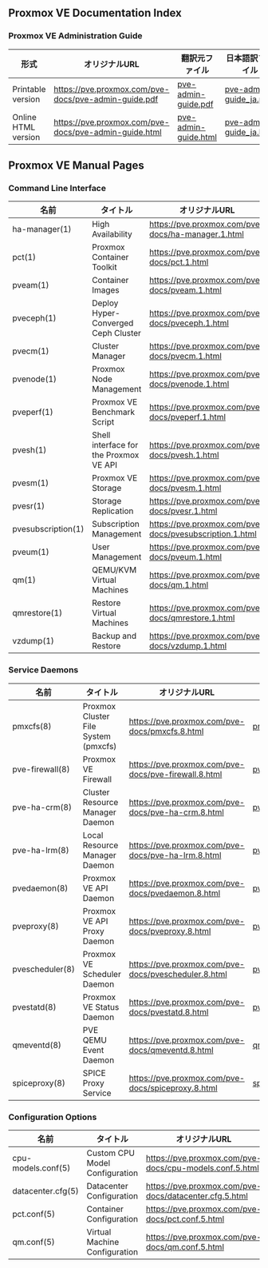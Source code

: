 
## Proxmox VE Documentation Index

### Proxmox VE Administration Guide

| 形式 | オリジナルURL | 翻訳元ファイル | 日本語訳ファイル |
| - | - | - | - |
| Printable version | https://pve.proxmox.com/pve-docs/pve-admin-guide.pdf | [pve-admin-guide.pdf](https://github.com/flathill/ja/blob/main/pve-docs/8.3.1/pve-admin-guide.pdf) |[pve-admin-guide_ja.pdf](https://github.com/flathill/ja/blob/main/pve-docs/8.3.1/pve-admin-guide_ja.pdf) |
| Online HTML version | https://pve.proxmox.com/pve-docs/pve-admin-guide.html | [pve-admin-guide.html](https://github.com/flathill/ja/blob/main/pve-docs/8.3.1/pve-admin-guide.html) | [pve-admin-guide_ja.html](https://github.com/flathill/ja/blob/main/pve-docs/8.3.1/pve-admin-guide_ja.html) |

## Proxmox VE Manual Pages

### Command Line Interface

| 名前 | タイトル | オリジナルURL | オリジナルファイル | 日本語訳ファイル |
| - | - | - | - | - |
| ha-manager(1) | High Availability | https://pve.proxmox.com/pve-docs/ha-manager.1.html | [ha-manager.1.html](https://github.com/flathill/ja/blob/main/pve-docs/8.3.1/manpages/ha-manager.1.html) | [ha-manager_ja.1.html](https://github.com/flathill/ja/blob/main/pve-docs/8.3.1/manpages_ja/ha-manager_ja.1.html) |
| pct(1) | Proxmox Container Toolkit | https://pve.proxmox.com/pve-docs/pct.1.html | [pct.1.html](https://github.com/flathill/ja/blob/main/pve-docs/8.3.1/manpages/pct.1.html) | [pct_ja.1.html](https://github.com/flathill/ja/blob/main/pve-docs/8.3.1/manpages_ja/pct_ja.1.html) |
| pveam(1) | Container Images | https://pve.proxmox.com/pve-docs/pveam.1.html | [pveam.1.html](https://github.com/flathill/ja/blob/main/pve-docs/8.3.1/manpages/pveam.1.html) | [pveam_ja.1.html](https://github.com/flathill/ja/blob/main/pve-docs/8.3.1/manpages_ja/pveam_ja.1.html) |
| pveceph(1) | Deploy Hyper-Converged Ceph Cluster | https://pve.proxmox.com/pve-docs/pveceph.1.html | [pveceph.1.html](https://github.com/flathill/ja/blob/main/pve-docs/8.3.1/manpages/pveceph.1.html) | [pveceph_ja.1.html](https://github.com/flathill/ja/blob/main/pve-docs/8.3.1/manpages_ja/pveceph_ja.1.html) |
| pvecm(1) | Cluster Manager | https://pve.proxmox.com/pve-docs/pvecm.1.html | [pvecm.1.html](https://github.com/flathill/ja/blob/main/pve-docs/8.3.1/manpages/pvecm.1.html) | [pvecm_ja.1.html](https://github.com/flathill/ja/blob/main/pve-docs/8.3.1/manpages_ja/pvecm_ja.1.html) |
| pvenode(1) | Proxmox Node Management | https://pve.proxmox.com/pve-docs/pvenode.1.html | [pvenode.1.html](https://github.com/flathill/ja/blob/main/pve-docs/8.3.1/manpages/pvenode.1.html) | [pvenode_ja.1.html](https://github.com/flathill/ja/blob/main/pve-docs/8.3.1/manpages_ja/pvenode_ja.1.html) |
| pveperf(1) | Proxmox VE Benchmark Script | https://pve.proxmox.com/pve-docs/pveperf.1.html | [pveperf.1.html](https://github.com/flathill/ja/blob/main/pve-docs/8.3.1/manpages/pveperf.1.html) | [pveperf_ja.1.html](https://github.com/flathill/ja/blob/main/pve-docs/8.3.1/manpages_ja/pveperf_ja.1.html) |
| pvesh(1) | Shell interface for the Proxmox VE API | https://pve.proxmox.com/pve-docs/pvesh.1.html | [pvesh.1.html](https://github.com/flathill/ja/blob/main/pve-docs/8.3.1/manpages/pvesh.1.html) | [pvesh_ja.1.html](https://github.com/flathill/ja/blob/main/pve-docs/8.3.1/manpages_ja/pvesh_ja.1.html) |
| pvesm(1) | Proxmox VE Storage | https://pve.proxmox.com/pve-docs/pvesm.1.html | [pvesm.1.html](https://github.com/flathill/ja/blob/main/pve-docs/8.3.1/manpages/pvesm.1.html) | [pvesm_ja.1.html](https://github.com/flathill/ja/blob/main/pve-docs/8.3.1/manpages_ja/pvesm_ja.1.html) |
| pvesr(1) | Storage Replication | https://pve.proxmox.com/pve-docs/pvesr.1.html | [pvesr.1.html](https://github.com/flathill/ja/blob/main/pve-docs/8.3.1/manpages/pvesr.1.html) | [pvesr_ja.1.html](https://github.com/flathill/ja/blob/main/pve-docs/8.3.1/manpages_ja/pvesr_ja.1.html) |
| pvesubscription(1) | Subscription Management | https://pve.proxmox.com/pve-docs/pvesubscription.1.html | [pvesubscription.1.html](https://github.com/flathill/ja/blob/main/pve-docs/8.3.1/manpages/pvesubscription.1.html) | [pvesubscription_ja.1.html](https://github.com/flathill/ja/blob/main/pve-docs/8.3.1/manpages_ja/pvesubscription_ja.1.html) |
| pveum(1) | User Management | https://pve.proxmox.com/pve-docs/pveum.1.html | [pveum.1.html](https://github.com/flathill/ja/blob/main/pve-docs/8.3.1/manpages/pveum.1.html) | [pveum_ja.1.html](https://github.com/flathill/ja/blob/main/pve-docs/8.3.1/manpages_ja/pveum_ja.1.html) |
| qm(1) | QEMU/KVM Virtual Machines | https://pve.proxmox.com/pve-docs/qm.1.html | [qm.1.html](https://github.com/flathill/ja/blob/main/pve-docs/8.3.1/manpages/qm.1.html) | [qm_ja.1.html](https://github.com/flathill/ja/blob/main/pve-docs/8.3.1/manpages_ja/qm_ja.1.html) |
| qmrestore(1) | Restore Virtual Machines | https://pve.proxmox.com/pve-docs/qmrestore.1.html | [qmrestore.1.html](https://github.com/flathill/ja/blob/main/pve-docs/8.3.1/manpages/qmrestore.1.html) | [qmrestore_ja.1.html](https://github.com/flathill/ja/blob/main/pve-docs/8.3.1/manpages_ja/qmrestore_ja.1.html) |
| vzdump(1) | Backup and Restore | https://pve.proxmox.com/pve-docs/vzdump.1.html | [vzdump.1.html](https://github.com/flathill/ja/blob/main/pve-docs/8.3.1/manpages/vzdump.1.html) | [vzdump_ja.1.html](https://github.com/flathill/ja/blob/main/pve-docs/8.3.1/manpages_ja/vzdump_ja.1.html) |

### Service Daemons

| 名前 | タイトル | オリジナルURL | 翻訳元ファイル | 日本語訳ファイル |
| - | - | - | - | - |
| pmxcfs(8) | Proxmox Cluster File System (pmxcfs) | https://pve.proxmox.com/pve-docs/pmxcfs.8.html | [pmxcfs.8.html](https://github.com/flathill/ja/blob/main/pve-docs/8.3.1/manpages/pmxcfs.8.html) | [pmxcfs_ja.8.html](https://github.com/flathill/ja/blob/main/pve-docs/8.3.1/manpages_ja/pmxcfs_ja.8.html) |
| pve-firewall(8) | Proxmox VE Firewall | https://pve.proxmox.com/pve-docs/pve-firewall.8.html | [pve-firewall.8.html](https://github.com/flathill/ja/blob/main/pve-docs/8.3.1/manpages/pve-firewall.8.html) | [pve-firewall_ja.8.html](https://github.com/flathill/ja/blob/main/pve-docs/8.3.1/manpages_ja/pve-firewall_ja.8.html) |
| pve-ha-crm(8) | Cluster Resource Manager Daemon | https://pve.proxmox.com/pve-docs/pve-ha-crm.8.html | [pve-ha-crm.8.html](https://github.com/flathill/ja/blob/main/pve-docs/8.3.1/manpages/pve-ha-crm.8.html) | [pve-ha-crm_ja.8.html](https://github.com/flathill/ja/blob/main/pve-docs/8.3.1/manpages_ja/pve-ha-crm_ja.8.html) |
| pve-ha-lrm(8) | Local Resource Manager Daemon | https://pve.proxmox.com/pve-docs/pve-ha-lrm.8.html | [pve-ha-lrm.8.html](https://github.com/flathill/ja/blob/main/pve-docs/8.3.1/manpages/pve-ha-lrm.8.html) | [pve-ha-lrm_ja.8.html](https://github.com/flathill/ja/blob/main/pve-docs/8.3.1/manpages_ja/pve-ha-lrm_ja.8.html) |
| pvedaemon(8) | Proxmox VE API Daemon | https://pve.proxmox.com/pve-docs/pvedaemon.8.html | [pvedaemon.8.html](https://github.com/flathill/ja/blob/main/pve-docs/8.3.1/manpages/pvedaemon.8.html) | [pvedaemon_ja.8.html](https://github.com/flathill/ja/blob/main/pve-docs/8.3.1/manpages_ja/pvedaemon_ja.8.html) |
| pveproxy(8) | Proxmox VE API Proxy Daemon | https://pve.proxmox.com/pve-docs/pveproxy.8.html | [pveproxy.8.html](https://github.com/flathill/ja/blob/main/pve-docs/8.3.1/manpages/pveproxy.8.html) | [pveproxy_ja.8.html](https://github.com/flathill/ja/blob/main/pve-docs/8.3.1/manpages_ja/pveproxy_ja.8.html)
| pvescheduler(8) | Proxmox VE Scheduler Daemon | https://pve.proxmox.com/pve-docs/pvescheduler.8.html | [pvescheduler.8.html](https://github.com/flathill/ja/blob/main/pve-docs/8.3.1/manpages/pvescheduler.8.html) | [pvescheduler_ja.8.html](https://github.com/flathill/ja/blob/main/pve-docs/8.3.1/manpages_ja/pvescheduler_ja.8.html) |
| pvestatd(8) | Proxmox VE Status Daemon | https://pve.proxmox.com/pve-docs/pvestatd.8.html | [pvestatd.8.html](https://github.com/flathill/ja/blob/main/pve-docs/8.3.1/manpages/pvestatd.8.html) | [pvestatd_ja.8.html](https://github.com/flathill/ja/blob/main/pve-docs/8.3.1/manpages_ja/pvestatd_ja.8.html) |
| qmeventd(8) | PVE QEMU Event Daemon | https://pve.proxmox.com/pve-docs/qmeventd.8.html | [qmeventd.8.html](https://github.com/flathill/ja/blob/main/pve-docs/8.3.1/manpages/qmeventd.8.html) | [qmeventd_ja.8.html](https://github.com/flathill/ja/blob/main/pve-docs/8.3.1/manpages_ja/qmeventd_ja.8.html) |
| spiceproxy(8) | SPICE Proxy Service | https://pve.proxmox.com/pve-docs/spiceproxy.8.html | [spiceproxy.8.html](https://github.com/flathill/ja/blob/main/pve-docs/8.3.1/manpages/spiceproxy.8.html) | [spiceproxy_ja.8.html](https://github.com/flathill/ja/blob/main/pve-docs/8.3.1/manpages_ja/spiceproxy_ja.8.html) |

### Configuration Options

| 名前 | タイトル | オリジナルURL | 翻訳元 | 日本語訳ファイル |
| - | - | - | - | - |
| cpu-models.conf(5) | Custom CPU Model Configuration | https://pve.proxmox.com/pve-docs/cpu-models.conf.5.html | [cpu-models.conf.5.html](https://github.com/flathill/ja/blob/main/pve-docs/8.3.1/manpages/cpu-models.conf.5.html) | [cpu-models.conf_ja.5.html](https://github.com/flathill/ja/blob/main/pve-docs/8.3.1/manpages_ja/cpu-models.conf_ja.5.html) |
| datacenter.cfg(5) | Datacenter Configuration | https://pve.proxmox.com/pve-docs/datacenter.cfg.5.html | [datacenter.cfg.5.html](https://github.com/flathill/ja/blob/main/pve-docs/8.3.1/manpages/datacenter.cfg.5.html) | [datacenter.cfg_ja.5.html](https://github.com/flathill/ja/blob/main/pve-docs/8.3.1/manpages_ja/datacenter.cfg_ja.5.html) |
| pct.conf(5) | Container Configuration | https://pve.proxmox.com/pve-docs/pct.conf.5.html | [pct.conf.5.html](https://github.com/flathill/ja/blob/main/pve-docs/8.3.1/manpages/pct.conf.5.html) | [pct.conf_ja.5.html](https://github.com/flathill/ja/blob/main/pve-docs/8.3.1/manpages_ja/pct.conf_ja.5.html) |
| qm.conf(5) | Virtual Machine Configuration | https://pve.proxmox.com/pve-docs/qm.conf.5.html | [qm.conf.5.html](https://github.com/flathill/ja/blob/main/pve-docs/8.3.1/manpages/qm.conf.5.html) | [qm.conf_ja.5.html](https://github.com/flathill/ja/blob/main/pve-docs/8.3.1/manpages_ja/qm.conf_ja.5.html) |
